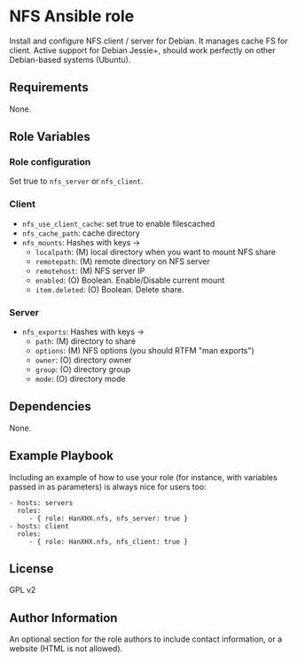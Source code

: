 NFS Ansible role
================

Install and configure NFS client / server for Debian. It manages cache FS for client. Active support for Debian Jessie+, should work perfectly on other Debian-based systems (Ubuntu).

Requirements
------------

None.

Role Variables
--------------

### Role configuration

Set true to `nfs_server` or `nfs_client`.

### Client

- `nfs_use_client_cache`: set true to enable filescached
- `nfs_cache_path`: cache directory
- `nfs_mounts`: Hashes with keys ->
  - `localpath`: (M) local directory when you want to mount NFS share
  - `remotepath`: (M) remote directory on NFS server
  - `remotehost`: (M) NFS server IP
  - `enabled`: (O) Boolean. Enable/Disable current mount
  - `item.deleted`: (O) Boolean. Delete share.

### Server

- `nfs_exports`: Hashes with keys ->
  - `path`: (M) directory to share
  - `options`: (M) NFS options (you should RTFM "man exports")
  - `owner`: (O) directory owner
  - `group`: (O) directory group
  - `mode`: (O) directory mode

Dependencies
------------

None.

Example Playbook
----------------

Including an example of how to use your role (for instance, with variables passed in as parameters) is always nice for users too:

    - hosts: servers
      roles:
         - { role: HanXHX.nfs, nfs_server: true }
    - hosts: client
      roles:
         - { role: HanXHX.nfs, nfs_client: true }

License
-------

GPL v2

Author Information
------------------

An optional section for the role authors to include contact information, or a website (HTML is not allowed).
